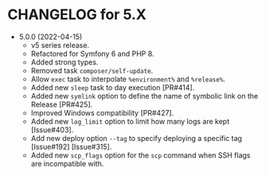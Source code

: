 CHANGELOG for 5.X
=================

* 5.0.0 (2022-04-15)
  * v5 series release.
  * Refactored for Symfony 6 and PHP 8.
  * Added strong types.
  * Removed task `composer/self-update`.
  * Allow `exec` task to interpolate `%environment%` and `%release%`.
  * Added new `sleep` task to day execution [PR#414].
  * Added new `symlink` option to define the name of symbolic link on the Release [PR#425].
  * Improved Windows compatibility [PR#427].
  * Added new `log_limit` option to limit how many logs are kept [Issue#403].
  * Add new deploy option `--tag` to specify deploying a specific tag [Issue#192] [Issue#315].
  * Added new `scp_flags` option for the `scp` command when SSH flags are incompatible with.
